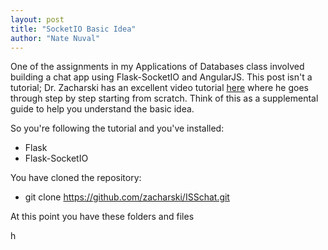 ```yaml
---
layout: post
title: "SocketIO Basic Idea"
author: "Nate Nuval"
---
```


One of the assignments in my Applications of Databases class involved building a chat app using Flask-SocketIO and AngularJS.
This post isn't a tutorial; Dr. Zacharski has an excellent video tutorial <a href="https://youtu.be/5cQFzc_Zo8M">here</a> 
where he goes through step by step starting from scratch. Think of this as a supplemental guide to help you understand 
the basic idea.

So you're following the tutorial and you've installed:

- Flask
- Flask-SocketIO


You have cloned the repository:

- git clone https://github.com/zacharski/ISSchat.git


At this point you have these folders and files


<i href="/assets/socket.PNG"></i>


h
